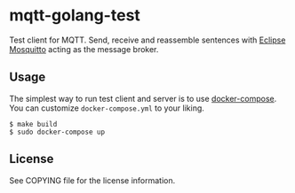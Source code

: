# mqtt-golang-test
Test client for MQTT. Send, receive and reassemble sentences with [Eclipse Mosquitto](http://mosquitto.org) acting as the message broker.

## Usage
The simplest way to run test client and server is to use [docker-compose](https://docs.docker.com/compose). You can customize `docker-compose.yml` to your liking.

```
$ make build
$ sudo docker-compose up
```

## License
See COPYING file for the license information.
